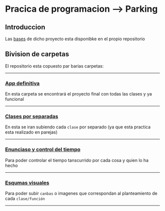 # Pracica de programacion --> Parking

## Introduccion 

Las [bases](https://github.com/nicgrefer/Pracica2-Parking/blob/main/Enunciado%20y%20contro%20del%20tiempo/Practica2-Parking.pdf) de dicho proyecto esta disponibke en el propio repositorio 

## Bivision de carpetas

El repositorio esta copuesto par barias carpetas:
***
### [App definitiva](https://github.com/nicgrefer/Pracica2-Parking/tree/main/App%20definitiva)

En esta carpeta se encontrará el proyecto final con todas las clases y ya funcional
***
### [Clases por separadas](https://github.com/nicgrefer/Pracica2-Parking/tree/main/Clases%20por%20separadas)

En esta se iran subiendo cada `clase` por separado (ya que esta practica esta realizado en parejas)
***
### [Enunciaso y control del tiempo](https://github.com/nicgrefer/Pracica2-Parking/tree/main/Enunciado%20y%20contro%20del%20tiempo)

Para poder controlar el tiempo tanscurrido por cada cosa y quien lo ha hecho 
***
### [Esqumas visuales](https://github.com/nicgrefer/Pracica2-Parking/tree/main/Esquemas%20visuales)

Para poder subir `canbas` o imagenes que correspondan al planteamiento de cada `clase/función`
***
